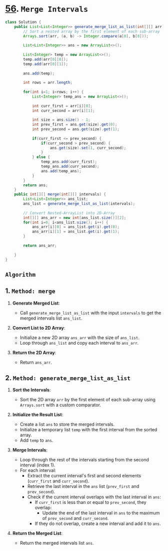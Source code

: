 # [56](https://leetcode.com/problems/merge-intervals/description/). `Merge Intervals`

```java
class Solution {
    public List<List<Integer>> generate_merge_list_as_list(int[][] arr) {
        // Sort a nested array by the first element of each sub-array
        Arrays.sort(arr, (a, b) -> Integer.compare(a[0], b[0]));
        
        List<List<Integer>> ans = new ArrayList<>();
        
        List<Integer> temp = new ArrayList<>();
        temp.add(arr[0][0]);
        temp.add(arr[0][1]);
        
        ans.add(temp);
        
        int rows = arr.length;
        
        for(int i=1; i<rows; i++) {
            List<Integer> temp_ans = new ArrayList<>();
            
            int curr_first = arr[i][0];
            int curr_second = arr[i][1];
            
            int size = ans.size() - 1;
            int prev_first = ans.get(size).get(0);
            int prev_second = ans.get(size).get(1);
            
            if(curr_first <= prev_second) {
                if(curr_second > prev_second) {
                    ans.get(size).set(1, curr_second);
                }
            } else {
                temp_ans.add(curr_first);
                temp_ans.add(curr_second);
                ans.add(temp_ans);
            }
        }
        return ans;
    }
    public int[][] merge(int[][] intervals) {
        List<List<Integer>> ans_list;
        ans_list = generate_merge_list_as_list(intervals);
        
        // Convert Nested-ArrayList into 2D-Array
        int[][] ans_arr = new int[ans_list.size()][2];
        for(int i=0; i<ans_list.size(); i++) {
            ans_arr[i][0] = ans_list.get(i).get(0);
            ans_arr[i][1] = ans_list.get(i).get(1);
        }
        
        return ans_arr;
        
    }
}
```

## `Algorithm`

## 1. `Method: merge`

1. **Generate Merged List**:
   - Call `generate_merge_list_as_list` with the input `intervals` to get the merged intervals list `ans_list`.

2. **Convert List to 2D Array**:
   - Initialize a new 2D array `ans_arr` with the size of `ans_list`.
   - Loop through `ans_list` and copy each interval to `ans_arr`.

3. **Return the 2D Array**:
   - Return `ans_arr`.

## 2. `Method: generate_merge_list_as_list`

1. **Sort the Intervals**:
   - Sort the 2D array `arr` by the first element of each sub-array using `Arrays.sort` with a custom comparator.

2. **Initialize the Result List**:
   - Create a list `ans` to store the merged intervals.
   - Initialize a temporary list `temp` with the first interval from the sorted array.
   - Add `temp` to `ans`.

3. **Merge Intervals**:
   - Loop through the rest of the intervals starting from the second interval (index 1).
   - For each interval:
     - Extract the current interval's first and second elements (`curr_first` and `curr_second`).
     - Retrieve the last interval in the `ans` list (`prev_first` and `prev_second`).
     - Check if the current interval overlaps with the last interval in `ans`:
       - If `curr_first` is less than or equal to `prev_second`, they overlap:
         - Update the end of the last interval in `ans` to the maximum of `prev_second` and `curr_second`.
       - If they do not overlap, create a new interval and add it to `ans`.

4. **Return the Merged List**:
   - Return the merged intervals list `ans`.

